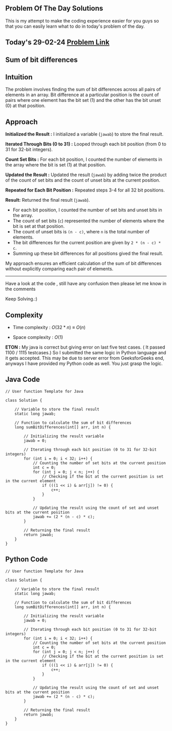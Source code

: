 ## Problem Of The Day Solutions

This is my attempt to make the coding experience easier for you guys so that you can easily learn what to do in today's problem of the day.

## Today's 29-02-24 [Problem Link](https://www.geeksforgeeks.org/problems/sum-of-bit-differences2937/1)
## Sum of bit differences

## Intuition
The problem involves finding the sum of bit differences across all pairs of elements in an array. Bit difference at a particular position is the count of pairs where one element has the bit set (1) and the other has the bit unset (0) at that position.

## Approach

**Initialized the Result :** I initialized a variable (`jawab`) to store the final result.

**Iterated Through Bits (0 to 31) :** Looped through each bit position (from 0 to 31 for 32-bit integers).

**Count Set Bits :** For each bit position, I counted the number of elements in the array where the bit is set (1) at that position.

**Updated the Result :** Updated the result (`jawab`) by adding twice the product of the count of set bits and the count of unset bits at the current position.

**Repeated for Each Bit Position :** Repeated steps 3-4 for all 32 bit positions.

**Result:** Returned the final result (`jawab`).


- For each bit position, I counted the number of set bits and unset bits in the array.
- The count of set bits (`c`) represented the number of elements where the bit is set at that position.
- The count of unset bits is `(n - c)`, where `n` is the total number of elements.
- The bit differences for the current position are given by `2 * (n - c) * c`.
- Summing up these bit differences for all positions gived the final result.


My approach ensures an efficient calculation of the sum of bit differences without explicitly comparing each pair of elements.

---
Have a look at the code , still have any confusion then please let me know in the comments

Keep Solving.:)

## Complexity
- Time complexity : $O(32 * n)$ ${\equiv}$ $O(n)$
<!-- Add your time complexity here, e.g. $$O())$$ -->

- Space complexity : $O(1)$
<!-- Add your space complexity here, e.g. $$O(n)$$ -->
   
**ETON :** My java is correct but giving error on last five test cases. ( It passed 1100 / 1115 testcases.) So I submitted the same logic in Python language and it gets accepted. This may be due to server error from GeeksforGeeks end, anyways I have provided my Python code as well. You just grasp the logic.

## Java Code

```
// User function Template for Java

class Solution {
    
    // Variable to store the final result
    static long jawab;

    // Function to calculate the sum of bit differences
    long sumBitDifferences(int[] arr, int n) {
        
        // Initializing the result variable
        jawab = 0;

        // Iterating through each bit position (0 to 31 for 32-bit integers)
        for (int i = 0; i < 32; i++) {
            // Counting the number of set bits at the current position
            int c = 0;
            for (int j = 0; j < n; j++) {
                // Checking if the bit at the current position is set in the current element
                if (((1 << i) & arr[j]) != 0) {
                    c++;
                }
            }

            // Updating the result using the count of set and unset bits at the current position
            jawab += (2 * (n - c) * c);
        }

        // Returning the final result
        return jawab;
    }
}
```

## Python Code

```
// User function Template for Java

class Solution {
    
    // Variable to store the final result
    static long jawab;

    // Function to calculate the sum of bit differences
    long sumBitDifferences(int[] arr, int n) {
        
        // Initializing the result variable
        jawab = 0;

        // Iterating through each bit position (0 to 31 for 32-bit integers)
        for (int i = 0; i < 32; i++) {
            // Counting the number of set bits at the current position
            int c = 0;
            for (int j = 0; j < n; j++) {
                // Checking if the bit at the current position is set in the current element
                if (((1 << i) & arr[j]) != 0) {
                    c++;
                }
            }

            // Updating the result using the count of set and unset bits at the current position
            jawab += (2 * (n - c) * c);
        }

        // Returning the final result
        return jawab;
    }
}
```
